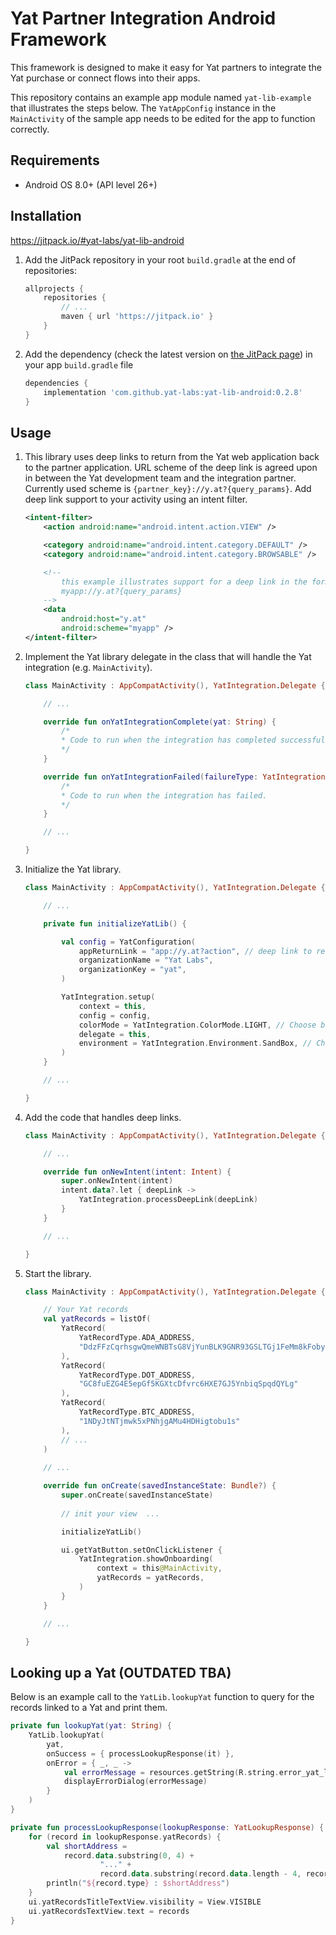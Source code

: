 # Yat Partner Integration Android Framework

This framework is designed to make it easy for Yat partners to integrate the Yat purchase or connect flows into their apps.

This repository contains an example app module named `yat-lib-example` that illustrates the steps below. The `YatAppConfig` instance in the `MainActivity` of the sample app needs to be edited for the app to function correctly.

## Requirements

- Android OS 8.0+ (API level 26+)

## Installation

https://jitpack.io/#yat-labs/yat-lib-android

1. Add the JitPack repository in your root `build.gradle` at the end of repositories:

    ```gradle
    allprojects {
        repositories {
            // ...
            maven { url 'https://jitpack.io' }
        }
    }
    ```

2. Add the dependency (check the latest version on [the JitPack page](https://jitpack.io/#yat-labs/yat-lib-android)) in your app `build.gradle` file

    ```gradle
    dependencies {
        implementation 'com.github.yat-labs:yat-lib-android:0.2.8'
    }
   ```

## Usage

1. This library uses deep links to return from the Yat web application back to the partner application. URL scheme of the deep link is agreed upon in between the Yat development team and the integration partner. Currently used scheme is `{partner_key}://y.at?{query_params}`. Add deep link support to your activity using an intent filter.

    ```xml
    <intent-filter>
        <action android:name="android.intent.action.VIEW" />

        <category android:name="android.intent.category.DEFAULT" />
        <category android:name="android.intent.category.BROWSABLE" />

        <!--
            this example illustrates support for a deep link in the format
            myapp://y.at?{query_params}
        -->
        <data
            android:host="y.at"
            android:scheme="myapp" />
    </intent-filter>
    ```

2. Implement the Yat library delegate in the class that will handle the Yat integration (e.g. `MainActivity`).

    ```kotlin
    class MainActivity : AppCompatActivity(), YatIntegration.Delegate {

        // ...

        override fun onYatIntegrationComplete(yat: String) {
            /*
            * Code to run when the integration has completed successfully.
            */
        }

        override fun onYatIntegrationFailed(failureType: YatIntegration.FailureType) {
            /*
            * Code to run when the integration has failed.
            */
        }

        // ...

    }
    ```

3. Initialize the Yat library.

    ```kotlin
    class MainActivity : AppCompatActivity(), YatIntegration.Delegate {

        // ...

        private fun initializeYatLib() {
   
            val config = YatConfiguration(
                appReturnLink = "app://y.at?action", // deep link to return to the app
                organizationName = "Yat Labs",
                organizationKey = "yat",
            )
   
            YatIntegration.setup(
                context = this,
                config = config,
                colorMode = YatIntegration.ColorMode.LIGHT, // Choose between LIGHT and DARK
                delegate = this,
                environment = YatIntegration.Environment.SandBox, // Choose between SandBox and Production
            )
        }

        // ...

    }
    ```

4. Add the code that handles deep links.

    ```kotlin
    class MainActivity : AppCompatActivity(), YatIntegration.Delegate {

        // ...

        override fun onNewIntent(intent: Intent) {
            super.onNewIntent(intent)
            intent.data?.let { deepLink ->
                YatIntegration.processDeepLink(deepLink)
            }
        }

        // ...

    }
    ```

5. Start the library.

    ```kotlin
    class MainActivity : AppCompatActivity(), YatIntegration.Delegate {
   
        // Your Yat records
        val yatRecords = listOf(
            YatRecord(
                YatRecordType.ADA_ADDRESS,
                "DdzFFzCqrhsgwQmeWNBTsG8VjYunBLK9GNR93GSLTGj1FeMm8kFoby2cTHxEHBEraHQXmgTtFGz7fThjDRNNvwzcaw6fQdkYySBneRas"
            ),
            YatRecord(
                YatRecordType.DOT_ADDRESS,
                "GC8fuEZG4E5epGf5KGXtcDfvrc6HXE7GJ5YnbiqSpqdQYLg"
            ),
            YatRecord(
                YatRecordType.BTC_ADDRESS,
                "1NDyJtNTjmwk5xPNhjgAMu4HDHigtobu1s"
            ),
            // ...
        )
        
        // ...

        override fun onCreate(savedInstanceState: Bundle?) {
            super.onCreate(savedInstanceState)
            
            // init your view  ...
   
            initializeYatLib()
   
            ui.getYatButton.setOnClickListener {
                YatIntegration.showOnboarding(
                    context = this@MainActivity,
                    yatRecords = yatRecords,
                )
            }
        }

        // ...

    }
    ```

## Looking up a Yat (OUTDATED TBA)

Below is an example call to the `YatLib.lookupYat` function to query for the records linked to a Yat and print them.

```kotlin
private fun lookupYat(yat: String) {
    YatLib.lookupYat(
        yat,
        onSuccess = { processLookupResponse(it) },
        onError = { _, _ ->
            val errorMessage = resources.getString(R.string.error_yat_lookup)
            displayErrorDialog(errorMessage)
        }
    )
}

private fun processLookupResponse(lookupResponse: YatLookupResponse) {
    for (record in lookupResponse.yatRecords) {
        val shortAddress =
            record.data.substring(0, 4) +
                    "..." +
                    record.data.substring(record.data.length - 4, record.data.length)
        println("${record.type} : $shortAddress")
    }
    ui.yatRecordsTitleTextView.visibility = View.VISIBLE
    ui.yatRecordsTextView.text = records
}
```

